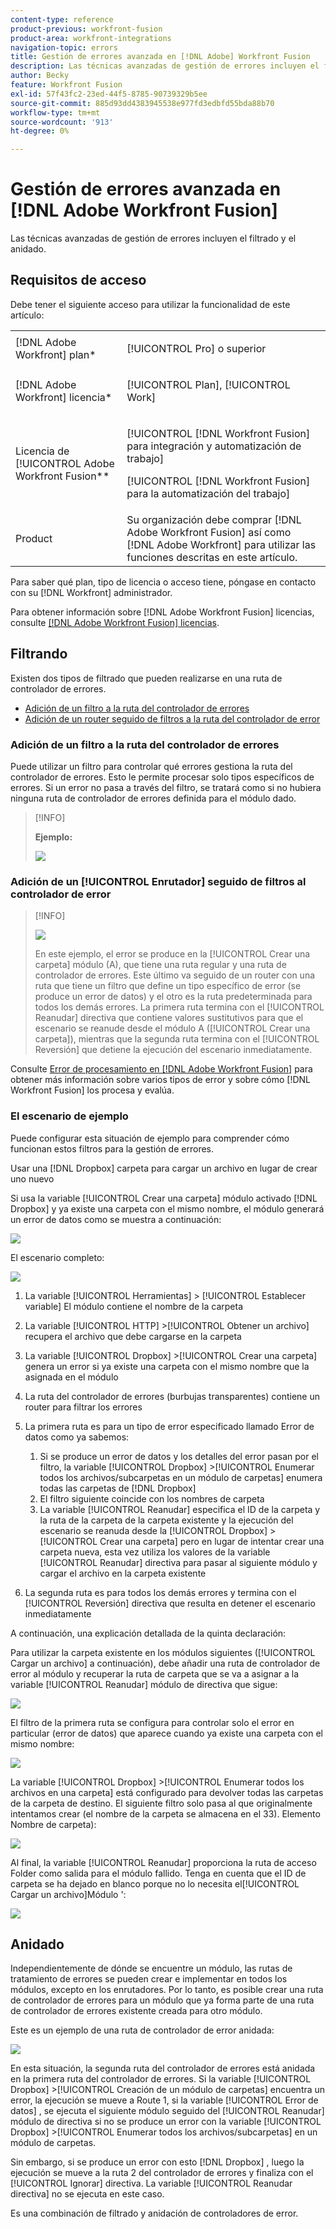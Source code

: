 ```yaml
---
content-type: reference
product-previous: workfront-fusion
product-area: workfront-integrations
navigation-topic: errors
title: Gestión de errores avanzada en [!DNL Adobe] Workfront Fusion
description: Las técnicas avanzadas de gestión de errores incluyen el filtrado y el anidado.
author: Becky
feature: Workfront Fusion
exl-id: 57f43fc2-23ed-44f5-8785-90739329b5ee
source-git-commit: 885d93dd4383945538e977fd3edbfd55bda88b70
workflow-type: tm+mt
source-wordcount: '913'
ht-degree: 0%

---
```


# Gestión de errores avanzada en [!DNL Adobe Workfront Fusion]

Las técnicas avanzadas de gestión de errores incluyen el filtrado y el anidado.

## Requisitos de acceso

Debe tener el siguiente acceso para utilizar la funcionalidad de este artículo:

<table style="table-layout:auto">
 <col> 
 <col> 
 <tbody> 
  <tr> 
   <td role="rowheader">[!DNL Adobe Workfront] plan*</td> 
   <td> <p>[!UICONTROL Pro] o superior</p> </td> 
  </tr> 
  <tr data-mc-conditions=""> 
   <td role="rowheader">[!DNL Adobe Workfront] licencia*</td> 
   <td> <p>[!UICONTROL Plan], [!UICONTROL Work]</p> </td> 
  </tr> 
  <tr> 
   <td role="rowheader">Licencia de [!UICONTROL Adobe Workfront Fusion**</td> 
   <td> <p>[!UICONTROL [!DNL Workfront Fusion] para integración y automatización de trabajo] </p><p>[!UICONTROL [!DNL Workfront Fusion] para la automatización del trabajo]</p>  </td> 
  </tr> 
  <tr> 
   <td role="rowheader">Product</td> 
   <td>Su organización debe comprar [!DNL Adobe Workfront Fusion] así como [!DNL Adobe Workfront] para utilizar las funciones descritas en este artículo.</td> 
  </tr> 
 </tbody> 
</table>

Para saber qué plan, tipo de licencia o acceso tiene, póngase en contacto con su [!DNL Workfront] administrador.

Para obtener información sobre [!DNL Adobe Workfront Fusion] licencias, consulte [[!DNL Adobe Workfront Fusion] licencias](../../workfront-fusion/get-started/license-automation-vs-integration.md).

## Filtrando

Existen dos tipos de filtrado que pueden realizarse en una ruta de controlador de errores.

* [Adición de un filtro a la ruta del controlador de errores](#adding-a-filter-to-the-error-handler-route)
* [Adición de un router seguido de filtros a la ruta del controlador de error](#adding-a-router-followed-by-filters-to-the-error-handler)

### Adición de un filtro a la ruta del controlador de errores

Puede utilizar un filtro para controlar qué errores gestiona la ruta del controlador de errores. Esto le permite procesar solo tipos específicos de errores. Si un error no pasa a través del filtro, se tratará como si no hubiera ninguna ruta de controlador de errores definida para el módulo dado.

>[!INFO]
>
>**Ejemplo:**
>
>![](assets/filter-error-handling-350x238.png)

### Adición de un [!UICONTROL Enrutador] seguido de filtros al controlador de error

>[!INFO]
>
>![](assets/router-filter-error-handling-350x254.png)
>
>En este ejemplo, el error se produce en la [!UICONTROL Crear una carpeta] módulo (A), que tiene una ruta regular y una ruta de controlador de errores. Este último va seguido de un router con una ruta que tiene un filtro que define un tipo específico de error (se produce un error de datos) y el otro es la ruta predeterminada para todos los demás errores. La primera ruta termina con el [!UICONTROL Reanudar] directiva que contiene valores sustitutivos para que el escenario se reanude desde el módulo A ([!UICONTROL Crear una carpeta]), mientras que la segunda ruta termina con el [!UICONTROL Reversión] que detiene la ejecución del escenario inmediatamente.

Consulte [Error de procesamiento en [!DNL Adobe Workfront Fusion]](../../workfront-fusion/errors/error-processing.md) para obtener más información sobre varios tipos de error y sobre cómo [!DNL Workfront Fusion] los procesa y evalúa.

### El escenario de ejemplo

Puede configurar esta situación de ejemplo para comprender cómo funcionan estos filtros para la gestión de errores.

Usar una [!DNL Dropbox] carpeta para cargar un archivo en lugar de crear uno nuevo

Si usa la variable [!UICONTROL Crear una carpeta] módulo activado [!DNL Dropbox] y ya existe una carpeta con el mismo nombre, el módulo generará un error de datos como se muestra a continuación:

![](assets/dropbox-350x276.png)

El escenario completo:

![](assets/dropbox-scenario-350x190.png)

1. La variable [!UICONTROL Herramientas] > [!UICONTROL Establecer variable] El módulo contiene el nombre de la carpeta
1. La variable [!UICONTROL HTTP] >[!UICONTROL Obtener un archivo] recupera el archivo que debe cargarse en la carpeta
1. La variable [!UICONTROL Dropbox] >[!UICONTROL Crear una carpeta] genera un error si ya existe una carpeta con el mismo nombre que la asignada en el módulo
1. La ruta del controlador de errores (burbujas transparentes) contiene un router para filtrar los errores
1. La primera ruta es para un tipo de error especificado llamado Error de datos como ya sabemos:

   1. Si se produce un error de datos y los detalles del error pasan por el filtro, la variable [!UICONTROL Dropbox] >[!UICONTROL Enumerar todos los archivos/subcarpetas en un módulo de carpetas] enumera todas las carpetas de [!DNL Dropbox]
   1. El filtro siguiente coincide con los nombres de carpeta
   1. La variable [!UICONTROL Reanudar] especifica el ID de la carpeta y la ruta de la carpeta de la carpeta existente y la ejecución del escenario se reanuda desde la [!UICONTROL Dropbox] >[!UICONTROL Crear una carpeta] pero en lugar de intentar crear una carpeta nueva, esta vez utiliza los valores de la variable [!UICONTROL Reanudar] directiva para pasar al siguiente módulo y cargar el archivo en la carpeta existente

1. La segunda ruta es para todos los demás errores y termina con el [!UICONTROL Reversión] directiva que resulta en detener el escenario inmediatamente

A continuación, una explicación detallada de la quinta declaración:

Para utilizar la carpeta existente en los módulos siguientes ([!UICONTROL Cargar un archivo] a continuación), debe añadir una ruta de controlador de error al módulo y recuperar la ruta de carpeta que se va a asignar a la variable [!UICONTROL Reanudar] módulo de directiva que sigue:

![](assets/add-error-handler-route-350x113.png)

El filtro de la primera ruta se configura para controlar solo el error en particular (error de datos) que aparece cuando ya existe una carpeta con el mismo nombre:

![](assets/condition-350x327.png)

La variable [!UICONTROL Dropbox] >[!UICONTROL Enumerar todos los archivos en una carpeta] está configurado para devolver todas las carpetas de la carpeta de destino. El siguiente filtro solo pasa al que originalmente intentamos crear (el nombre de la carpeta se almacena en el 33). Elemento Nombre de carpeta):

![](assets/condition2-350x193.png)

Al final, la variable [!UICONTROL Reanudar] proporciona la ruta de acceso Folder como salida para el módulo fallido. Tenga en cuenta que el ID de carpeta se ha dejado en blanco porque no lo necesita el[!UICONTROL Cargar un archivo]Módulo &#39;:

![](assets/flow-control-350x190.png)

## Anidado

Independientemente de dónde se encuentre un módulo, las rutas de tratamiento de errores se pueden crear e implementar en todos los módulos, excepto en los enrutadores. Por lo tanto, es posible crear una ruta de controlador de errores para un módulo que ya forma parte de una ruta de controlador de errores existente creada para otro módulo.

Este es un ejemplo de una ruta de controlador de error anidada:

![](assets/nested-error-handling-route-350x174.png)

En esta situación, la segunda ruta del controlador de errores está anidada en la primera ruta del controlador de errores. Si la variable [!UICONTROL Dropbox] >[!UICONTROL Creación de un módulo de carpetas] encuentra un error, la ejecución se mueve a Route 1, si la variable [!UICONTROL Error de datos] , se ejecuta el siguiente módulo seguido del [!UICONTROL Reanudar] módulo de directiva si no se produce un error con la variable [!UICONTROL Dropbox] >[!UICONTROL Enumerar todos los archivos/subcarpetas] en un módulo de carpetas.

Sin embargo, si se produce un error con esto [!DNL Dropbox] , luego la ejecución se mueve a la ruta 2 del controlador de errores y finaliza con el [!UICONTROL Ignorar] directiva. La variable [!UICONTROL Reanudar directiva] no se ejecuta en este caso.

Es una combinación de filtrado y anidación de controladores de error.

